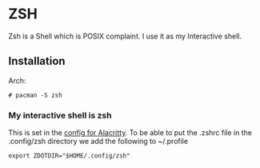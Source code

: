 # ZSH

Zsh is a Shell which is POSIX complaint. I use it as my Interactive shell.

## Installation
Arch:
```
# pacman -S zsh
```
### My interactive shell is zsh

This is set in the [config for Alacritty](../alacritty/README.md).
To be able to put the .zshrc file in the .config/zsh directory we add the following to ~/.profile
```
export ZDOTDIR="$HOME/.config/zsh"
```

